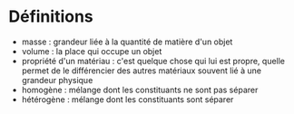 

# Définitions

- masse : grandeur liée à la quantité de matière d'un objet
- volume : la place qui occupe un objet
- propriété d'un matériau : c'est quelque chose qui lui est propre, quelle permet de le différencier des autres matériaux
souvent lié à une grandeur physique
- homogène : mélange dont les constituants ne sont pas séparer
- hétérogène : mélange dont les constituants sont séparer